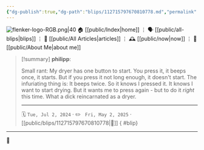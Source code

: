```yaml
---
{"dg-publish":true,"dg-path":"blips/112715797670810778.md","permalink":"/blips/112715797670810778/","title":"philipp on mastodon @ 2024-07-02","created":"2024-07-02T07:49:40","updated":"2025-05-02T08:50:44"}
---
```



<div class="transclusion internal-embed is-loaded"><div class="markdown-embed">




![flenker-logo-RGB.png|40](/img/user/attachments/flenker-logo-RGB.png)
🏠 [[public/Index\|home]]  ⋮ 🗣️ [[public/all-blips\|blips]] ⋮  📝 [[public/All Articles\|articles]]  ⋮ 🕰️ [[public/now\|now]] ⋮ 🪪 [[public/About Me\|about me]]


</div></div>


> [!summary] **philipp**:
>
> Small rant: My dryer has one button to start. You press it, it beeps once, it starts.
> But if you press it not long enough, it doesn't start.
> The infuriating thing is: It beeps twice. So it knows I pressed it. It knows I want to start drying. But it wants me to press again - but to do it _right_ this time.
> What a dick reincarnated as a dryer.
> - - -
>
> 🗓️ <code>Tue, Jul 2, 2024</code>  · ✏️ <code> Fri, May 2, 2025</code>  · [[public/blips/112715797670810778\|🔗]]
{ #blip}


- - -

 👾

